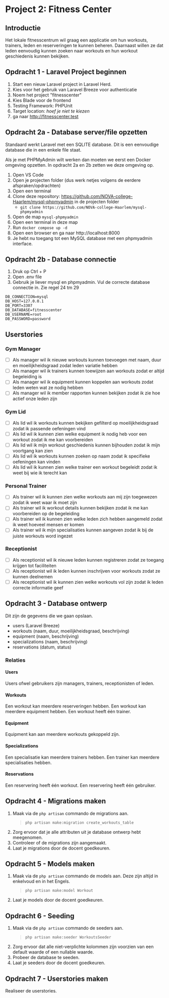 # Project 2: Fitness Center

## Introductie

Het lokale fitnesscentrum wil graag een applicatie om hun workouts, trainers, leden en reserveringen te kunnen beheren. Daarnaast willen ze dat leden eenvoudig kunnen zoeken naar workouts en hun workout geschiedenis kunnen bekijken.

## Opdracht 1 - Laravel Project beginnen

1. Start een nieuw Laravel project in Laravel Herd.
2. Kies voor het gebruik van Laravel Breeze voor authenticatie
3. Noem het project "fitnesscenter"
4. Kies Blade voor de frontend
5. Testing Framework: PHPUnit
6. Target location: _hoef je niet te kiezen_
7. ga naar http://fitnesscenter.test

## Opdracht 2a - Database server/file opzetten

Standaard werkt Laravel met een SQLITE database. Dit is een eenvoudige database die in een enkele file staat.

Als je met PHPMyAdmin wilt werken dan moeten we eerst een Docker omgeving opzetten. In opdracht 2a en 2b zetten we deze omgeving op.

1. Open VS Code
2. Open je projecten folder (dus werk netjes volgens de eerdere afspraken/opdrachten)
3. Open een terminal
4. Clone deze repository: https://github.com/NOVA-college-Haarlem/mysql-phpmyadmin in de projecten folder
    - `git clone https://github.com/NOVA-college-Haarlem/mysql-phpmyadmin`
5. Open de map `mysql-phpmyadmin`
6. Open een terminal in deze map
7. Run `docker compose up -d`
8. Open een browser en ga naar http://localhost:8000
9. Je hebt nu toegang tot een MySQL database met een phpmyadmin interface.

## Opdracht 2b - Database connectie

1. Druk op Ctrl + P
2. Open .env file
3. Gebruik je liever mysql en phpmyadmin. Vul de correcte database connectie in. Zie regel 24 tm 29
```
DB_CONNECTION=mysql
DB_HOST=127.0.0.1
DB_PORT=3307
DB_DATABASE=fitnesscenter
DB_USERNAME=root
DB_PASSWORD=password
```

## Userstories

### Gym Manager
- [ ] Als manager wil ik nieuwe workouts kunnen toevoegen met naam, duur en moeilijkheidsgraad zodat leden variatie hebben
- [ ] Als manager wil ik trainers kunnen toewijzen aan workouts zodat er altijd begeleiding is
- [ ] Als manager wil ik equipment kunnen koppelen aan workouts zodat leden weten wat ze nodig hebben
- [ ] Als manager wil ik member rapporten kunnen bekijken zodat ik zie hoe actief onze leden zijn

### Gym Lid
- [ ] Als lid wil ik workouts kunnen bekijken gefilterd op moeilijkheidsgraad zodat ik passende oefeningen vind
- [ ] Als lid wil ik kunnen zien welke equipment ik nodig heb voor een workout zodat ik me kan voorbereiden
- [ ] Als lid wil ik mijn workout geschiedenis kunnen bijhouden zodat ik mijn voortgang kan zien
- [ ] Als lid wil ik workouts kunnen zoeken op naam zodat ik specifieke oefeningen kan vinden
- [ ] Als lid wil ik kunnen zien welke trainer een workout begeleidt zodat ik weet bij wie ik terecht kan

### Personal Trainer
- [ ] Als trainer wil ik kunnen zien welke workouts aan mij zijn toegewezen zodat ik weet waar ik moet zijn
- [ ] Als trainer wil ik workout details kunnen bekijken zodat ik me kan voorbereiden op de begeleiding
- [ ] Als trainer wil ik kunnen zien welke leden zich hebben aangemeld zodat ik weet hoeveel mensen er komen
- [ ] Als trainer wil ik mijn specialisaties kunnen aangeven zodat ik bij de juiste workouts word ingezet

### Receptionist
- [ ] Als receptionist wil ik nieuwe leden kunnen registreren zodat ze toegang krijgen tot faciliteiten
- [ ] Als receptionist wil ik leden kunnen inschrijven voor workouts zodat ze kunnen deelnemen
- [ ] Als receptionist wil ik kunnen zien welke workouts vol zijn zodat ik leden correcte informatie geef

## Opdracht 3 - Database ontwerp

Dit zijn de gegevens die we gaan opslaan.
- users (Laravel Breeze)
- workouts (naam, duur, moeilijkheidsgraad, beschrijving)
- equipment (naam, beschrijving)
- specializations (naam, beschrijving)
- reservations (datum, status)

### Relaties

#### Users
Users ofwel gebruikers zijn managers, trainers, receptionisten of leden.

#### Workouts
Een workout kan meerdere reserveringen hebben.
Een workout kan meerdere equipment hebben.
Een workout heeft één trainer.

#### Equipment
Equipment kan aan meerdere workouts gekoppeld zijn.

#### Specializations
Een specialisatie kan meerdere trainers hebben.
Een trainer kan meerdere specialisaties hebben.

#### Reservations
Een reservering heeft één workout.
Een reservering heeft één gebruiker.

## Opdracht 4 - Migrations maken

1. Maak via de `php artisan` commando de migrations aan. 
    > `php artisan make:migration create_workouts_table`
2. Zorg ervoor dat je alle attributen uit je database ontwerp hebt meegenomen.
3. Controleer of de migrations zijn aangemaakt.
4. Laat je migrations door de docent goedkeuren.

## Opdracht 5 - Models maken

1. Maak via de `php artisan` commando de models aan. Deze zijn altijd in enkelvoud en in het Engels.
   > `php artisan make:model Workout`
2. Laat je models door de docent goedkeuren.

## Opdracht 6 - Seeding

1. Maak via de `php artisan` commando de seeders aan.
    > `php artisan make:seeder WorkoutsSeeder`
2. Zorg ervoor dat alle niet-verplichte kolommen zijn voorzien van een default waarde of een nullable waarde.
3. Probeer de database te seeden.
4. Laat je seeders door de docent goedkeuren.

## Opdracht 7 - Userstories maken

Realiseer de userstories.